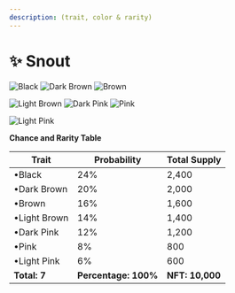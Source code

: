 ```yaml
---
description: (trait, color & rarity)
---
```


# ✨ Snout

![Black](https://storage.googleapis.com/poninis/Traits/3-snout/\_Black.png) ![Dark Brown](https://storage.googleapis.com/poninis/Traits/3-snout/Dark%20Brown.png) ![Brown](https://storage.googleapis.com/poninis/Traits/3-snout/Brown.png)

![Light Brown](https://storage.googleapis.com/poninis/Traits/3-snout/Light%20Brown.png) ![Dark Pink](https://storage.googleapis.com/poninis/Traits/3-snout/Dark%20Pink.png) ![Pink](https://storage.googleapis.com/poninis/Traits/3-snout/Pink.png)

![Light Pink](https://storage.googleapis.com/poninis/Traits/3-snout/Light%20Pink.png)

**Chance and Rarity Table**

| Trait        | Probability              | Total Supply    |
| ------------ | ------------------------ | --------------- |
| •Black       | 24%                      | 2,400           |
| •Dark Brown  | 20%                      | 2,000           |
| •Brown       | 16%                      | 1,600           |
| •Light Brown | 14%                      | 1,400           |
| •Dark Pink   | 12%                      | 1,200           |
| •Pink        | 8%                       | 800             |
| •Light Pink  | 6%                       | 600             |
| **Total: 7** | **Percentage:** **100%** | **NFT: 10,000** |
